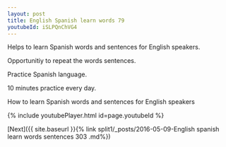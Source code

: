 ```yaml
---
layout: post
title: English Spanish learn words 79 
youtubeId: iSLPQnChVG4
---
```

 
 
Helps to learn Spanish words and sentences for English speakers.

Opportunitiy to repeat the words sentences. 

Practice Spanish language. 
 
10 minutes practice every day. 
 
How to learn Spanish words and sentences for English speakers 
 
{% include youtubePlayer.html id=page.youtubeId %}
 
 
[Next]({{ site.baseurl }}{% link  split1/_posts/2016-05-09-English spanish learn words sentences 303 .md%})
 
